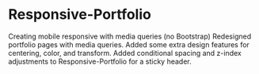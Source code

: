 # Responsive-Portfolio
Creating mobile responsive with media queries (no Bootstrap)
Redesigned portfolio pages with media queries.  Added some extra design features for centering, color, and transform.  Added conditional spacing and z-index adjustments to Responsive-Portfolio for a sticky header.
